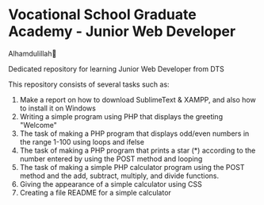 # Vocational School Graduate Academy - Junior Web Developer
Alhamdulillah🤲

Dedicated repository for learning Junior Web Developer from DTS

This repository consists of several tasks such as:
1. Make a report on how to download SublimeText & XAMPP, and also how to install it on Windows
2. Writing a simple program using PHP that displays the greeting "Welcome"
3. The task of making a PHP program that displays odd/even numbers in the range 1-100 using loops and ifelse
4. The task of making a PHP program that prints a star (*) according to the number entered by using the POST method and looping
5. The task of making a simple PHP calculator program using the POST method and the add, subtract, multiply, and divide functions.
6. Giving the appearance of a simple calculator using CSS
7. Creating a file README for a simple calculator
